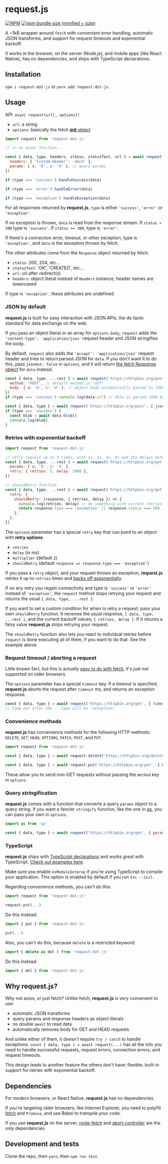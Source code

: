 # request.js

[![NPM](https://img.shields.io/npm/v/request-dot-js.svg)](https://www.npmjs.com/package/request.js)
[![npm bundle size (minified + gzip)](https://img.shields.io/bundlephobia/minzip/request-dot-js.svg)](https://www.npmjs.com/package/request.js)

A ~1kB wrapper around `fetch` with convenient error handling, automatic JSON transforms, and support for request timeouts and exponential backoff.

It works in the browser, on the server (Node.js), and mobile apps (like React Native), has no dependencies, and ships with TypeScript declarations.

## Installation

`npm i request-dot-js` or `yarn add request-dot-js`.

## Usage

API: `async request(url[, options])`

- `url`: a string
- `options`: basically the fetch [**init** object](https://developer.mozilla.org/en-US/docs/Web/API/WindowOrWorkerGlobalScope/fetch#Syntax)

```js
import request from 'request-dot-js'

// in an async function...

const { data, type, headers, status, statusText, url } = await request('https://httpbin.org/get', {
  headers: { 'Custom-Header': 'abcd' },
  params: { a: 'b', c: 'd' }, // query params
})

if (type === 'success') handleSuccess(data)

if (type === 'error') handleError(data)

if (type === 'exception') handleException(data)
```

For all responses returned by **request.js**, `type` is either `'success'`, `'error'` or `'exception'`.

If no exception is thrown, `data` is read from the response stream. If `status < 300` type is `'success'`. If `status >= 300`, type is `'error'`.

If there's a connection error, timeout, or other exception, type is `'exception'`, and `data` is the exception thrown by fetch.

The other attributes come from the `Response` object returned by fetch:

- `status`: 200, 204, etc...
- `statusText`: 'OK', 'CREATED', etc...
- `url`: url after redirect(s)
- `headers`: object literal instead of `Headers` instance; header names are lowercased

If type is `'exception'`, these attributes are undefined.

### JSON by default

**request.js** is built for easy interaction with JSON APIs, the de facto standard for data exchange on the web.

If you pass an object literal or an array for `options.body`, `request` adds the `'content-type': 'application/json'` request header and JSON stringifies the body.

By default, `request` also adds the `'accept': 'application/json'` request header and tries to return parsed JSON for `data`. If you don't want it to do this, pass `jsonOut: false` in `options`, and it will return [the fetch Response object](https://developer.mozilla.org/en-US/docs/Web/API/Response) for `data` instead.

```js
const { data, type, ...rest } = await request('https://httpbin.org/post', {
  method: 'POST', // default method is 'GET'
  body: { a: 'b', c: 'd' }, // object body automatically passed to JSON.stringify
})
if (type === 'success') console.log(data.url) // data is parsed JSON by default
```

```js
const { data, type } = await request('https://httpbin.org/post', { jsonOut: false })
if (type === 'success') {
  const blob = await data.blob()
  console.log(blob)
}
```

### Retries with exponential backoff

```js
import request from 'request-dot-js'

// retry request up to 5 times, with 1s, 2s, 4s, 8s and 16s delays between retries
const { data, type, ...rest } = await request('https://httpbin.org/get', {
  params: { a: 'b', c: 'd' },
  retry: { retries: 5, delay: 1000 },
})

// shouldRetry function
const { data, type, ...rest } = await request('https://httpbin.org/get', {
  retry: {
    shouldRetry: (response, { retries, delay }) => {
      console.log(retries, delay) // do something with current retries and delay if you want
      return response.type === 'exception' || response.status === 500
    },
  },
})
```

The `options` parameter has a special `retry` key that can point to an object with **retry options**:

- `retries`
- `delay` (in ms)
- `multiplier` (default `2`)
- `shouldRetry` (default `response => response.type === 'exception'`)

If you pass a `retry` object, and your request throws an exception, **request.js** retries it up to `retries` times and [backs off exponentially](https://en.wikipedia.org/wiki/Exponential_backoff).

If on any retry you regain connectivity and type is `'success'` or `'error'` instead of `'exception'`, the `request` method stops retrying your request and returns the usual `{ data, type, ...rest }`.

If you want to set a custom condition for when to retry a request, pass your own `shouldRetry` function. It receives the usual response, `{ data, type, ...rest }`, and the current backoff values, `{ retries, delay }`. If it returns a falsy value **request.js** stops retrying your request.

The `shouldRetry` function also lets you react to individual retries before `request` is done executing all of them, if you want to do that. See the example above.

### Request timeout / aborting a request

Little known fact, but this is actually [easy to do with fetch](https://developer.mozilla.org/en-US/docs/Web/API/AbortController), it's just not supported on older browsers.

The `options` parameter has a special `timeout` key. If a timeout is specified, **request.js** aborts the request after `timeout` ms, and returns an exception response.

```js
const { data, type } = await request('https://httpbin.org/get', { timeout: 1 })
// time out after 1ms -- type will be 'exception'
```

### Convenience methods

**request.js** has convenience methods for the following HTTP methods: `DELETE`, `GET`, `HEAD`, `OPTIONS`, `PATCH`, `POST`, and `PUT`.

```js
import request from 'request-dot-js'

const { data, type } = await request.delete('https://httpbin.org/delete')

const { data, type } = await request.put('https://httpbin.org/put', { body: { a: 'b' } })
```

These allow you to send non-GET requests without passing the `method` key in `options`.

### Query stringification

**request.js** comes with a function that converts a query `params` object to a query string. If you want a fancier `stringify` function, like the one in [qs](https://github.com/ljharb/qs), you can pass your own in `options`.

```js
import qs from 'qs'

const { data, type } = await request('https://httpbin.org/get', { params: { a: 'b' }, stringify: qs.stringify })
```

### TypeScript

**request.js** ships with [TypeScript declarations](https://github.com/fortana-co/request.js/blob/master/index.d.ts) and works great with TypeScript. [Check out examples here](https://github.com/fortana-co/request.js/blob/master/test.ts).

Make sure you enable `esModuleInterop` if you're using TypeScript to compile your application. This option is enabled by default if you run `tsc --init`.

Regarding convenience methods, you can't do this:

```ts
import request from 'request-dot-js'

request.put(...)
```

Do this instead:

```ts
import { put } from 'request-dot-js'

put(...)
```

Also, you can't do this, because `delete` is a restricted keyword:

```ts
import { delete as del } from 'request-dot-js'
```

Do this instead:

```ts
import { del } from 'request-dot-js'
```

## Why request.js?

Why not axios, or just fetch? Unlike fetch, **request.js** is very convenient to use:

- automatic JSON transforms
- query params and response headers as object literals
- no double `await` to read data
- automatically removes body for GET and HEAD requests

And unlike either of them, it doesn't require `try / catch` to handle exceptions. `const { data, type } = await request(...)` has all the info you need to handle successful requests, request errors, connection errors, and request timeouts.

This design leads to another feature the others don't have: flexible, built-in support for retries with exponential backoff.

## Dependencies

For modern browsers, or React Native, **request.js** has no dependencies.

If you're targeting older browsers, like Internet Explorer, you need to polyfill [fetch](https://github.com/github/fetch) and `Promise`, and use Babel to transpile your code.

If you use **request.js** on the server, [node-fetch](https://github.com/bitinn/node-fetch) and [abort-controller](https://github.com/mysticatea/abort-controller) are the only dependencies.

## Development and tests

Clone the repo, then `yarn`, then `npm run test`.
